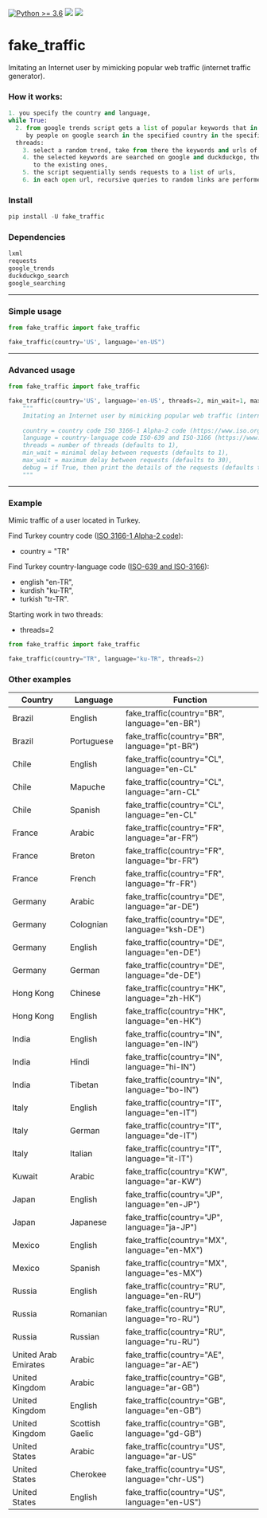 [![Python >= 3.6](https://img.shields.io/badge/python->=3.6-red.svg)](https://www.python.org/downloads/) [![](https://badgen.net/github/release/deedy5/fake_traffic)](https://github.com/deedy5/fake_traffic/releases) [![](https://badge.fury.io/py/fake-traffic.svg)](https://pypi.org/project/fake-traffic) 
# fake_traffic
Imitating an Internet user by mimicking popular web traffic (internet traffic generator).

### How it works:
```python
1. you specify the country and language,
while True:
  2. from google trends script gets a list of popular keywords that in real time are searched 
     by people on google search in the specified country in the specified language,
  threads:
    3. select a random trend, take from there the keywords and urls of related articles,
    4. the selected keywords are searched on google and duckduckgo, the found urls are added 
       to the existing ones,
    5. the script sequentially sends requests to a list of urls,
    6. in each open url, recursive queries to random links are performed to a random depth (1-5).
```

### Install

```python
pip install -U fake_traffic
```

### Dependencies
```python
lxml
requests
google_trends
duckduckgo_search
google_searching
```
---
### Simple usage
```python
from fake_traffic import fake_traffic

fake_traffic(country='US', language='en-US")
```
---
### Advanced usage
```python
from fake_traffic import fake_traffic

fake_traffic(country='US', language='en-US', threads=2, min_wait=1, max_wait=5, debug=True)
    """
    Imitating an Internet user by mimicking popular web traffic (internet traffic generator).
    
    country = country code ISO 3166-1 Alpha-2 code (https://www.iso.org/obp/ui/),
    language = country-language code ISO-639 and ISO-3166 (https://www.fincher.org/Utilities/CountryLanguageList.shtml),
    threads = number of threads (defaults to 1),
    min_wait = minimal delay between requests (defaults to 1),
    max_wait = maximum delay between requests (defaults to 30),
    debug = if True, then print the details of the requests (defaults to False).
    """
```
---
### Example
Mimic traffic of a user located in Turkey.

Find Turkey country code ([ISO 3166-1 Alpha-2 code](https://www.iso.org/obp/ui/)):</br>
  - country = "TR" </br>

Find Turkey country-language code ([ISO-639 and ISO-3166](https://www.fincher.org/Utilities/CountryLanguageList.shtml)): </br>
  - english  "en-TR", </br>
  - kurdish  "ku-TR", </br>
  - turkish  "tr-TR". </br>

Starting work in two threads:
  - threads=2
```python
from fake_traffic import fake_traffic

fake_traffic(country="TR", language="ku-TR", threads=2)
```
### Other examples
Country   | Language  | Function                                     |
----------|---------- | ---------------------------------------------|
Brazil    | English   | fake_traffic(country="BR", language="en-BR") |
Brazil    | Portuguese| fake_traffic(country="BR", language="pt-BR") |
Chile     | English   | fake_traffic(country="CL", language="en-CL"  |
Chile     | Mapuche   | fake_traffic(country="CL", language="arn-CL" |
Chile     | Spanish   | fake_traffic(country="CL", language="en-CL"  |
France    | Arabic    | fake_traffic(country="FR", language="ar-FR") |
France    | Breton    | fake_traffic(country="FR", language="br-FR") |
France    | French    | fake_traffic(country="FR", language="fr-FR") |
Germany   | Arabic    | fake_traffic(country="DE", language="ar-DE") |
Germany   | Colognian | fake_traffic(country="DE", language="ksh-DE")|
Germany   | English   | fake_traffic(country="DE", language="en-DE") |
Germany   | German    | fake_traffic(country="DE", language="de-DE") |
Hong Kong | Chinese   | fake_traffic(country="HK", language="zh-HK") |
Hong Kong | English   | fake_traffic(country="HK", language="en-HK") |
India     | English   | fake_traffic(country="IN", language="en-IN") |
India     | Hindi     | fake_traffic(country="IN", language="hi-IN") |
India     | Tibetan   | fake_traffic(country="IN", language="bo-IN") |
Italy     | English   | fake_traffic(country="IT", language="en-IT") |
Italy     | German    | fake_traffic(country="IT", language="de-IT") |
Italy     | Italian   | fake_traffic(country="IT", language="it-IT") |
Kuwait    | Arabic    | fake_traffic(country="KW", language="ar-KW") |
Japan     | English   | fake_traffic(country="JP", language="en-JP") |
Japan     | Japanese  | fake_traffic(country="JP", language="ja-JP") |
Mexico    | English   | fake_traffic(country="MX", language="en-MX") |
Mexico    | Spanish   | fake_traffic(country="MX", language="es-MX") |
Russia    | English   | fake_traffic(country="RU", language="en-RU") |
Russia    | Romanian  | fake_traffic(country="RU", language="ro-RU") |
Russia    | Russian   | fake_traffic(country="RU", language="ru-RU") |
United Arab Emirates | Arabic | fake_traffic(country="AE", language="ar-AE") |
United Kingdom | Arabic   | fake_traffic(country="GB", language="ar-GB") |
United Kingdom | English   | fake_traffic(country="GB", language="en-GB") |
United Kingdom | Scottish Gaelic   | fake_traffic(country="GB", language="gd-GB") |
United States  | Arabic    | fake_traffic(country="US", language="ar-US"   |
United States  | Cherokee  | fake_traffic(country="US", language="chr-US") |
United States  | English   | fake_traffic(country="US", language="en-US") |




